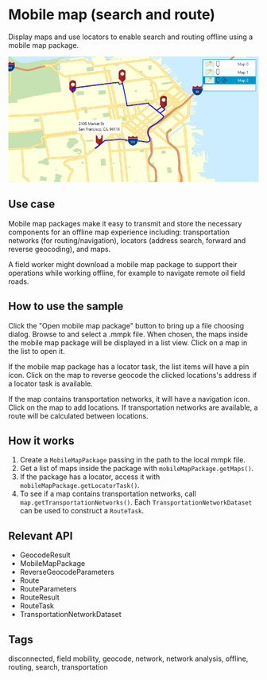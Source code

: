 # Mobile map (search and route)

Display maps and use locators to enable search and routing offline using a mobile map package.

![Image of mobile map search and route](MobileMapSearchAndRoute.png)

## Use case

Mobile map packages make it easy to transmit and store the necessary components for an offline map experience including: transportation networks (for routing/navigation), locators (address search, forward and reverse geocoding), and maps. 

A field worker might download a mobile map package to support their operations while working offline, for example to navigate remote oil field roads.

## How to use the sample

Click the "Open mobile map package" button to bring up a file choosing dialog. Browse to and select a .mmpk file. When chosen, the maps inside the mobile map package will be displayed in a list view. Click on a map in the list to open it. 

If the mobile map package has a locator task, the list items will have a pin icon. Click on the map to reverse geocode the clicked locations's address if a locator task is available. 

If the map contains transportation networks, it will have a navigation icon. Click on the map to add locations. If transportation networks are available, a route will be calculated between  locations.

## How it works

1. Create a `MobileMapPackage` passing in the path to the local mmpk file.
2. Get a list of maps inside the package with `mobileMapPackage.getMaps()`.
3. If the package has a locator, access it with `mobileMapPackage.getLocatorTask()`.
4. To see if a map contains transportation networks, call `map.getTransportationNetworks()`. Each `TransportationNetworkDataset` can be used to construct a `RouteTask`.

## Relevant API

* GeocodeResult
* MobileMapPackage
* ReverseGeocodeParameters
* Route
* RouteParameters
* RouteResult
* RouteTask
* TransportationNetworkDataset

## Tags

disconnected, field mobility, geocode, network, network analysis, offline, routing, search, transportation
